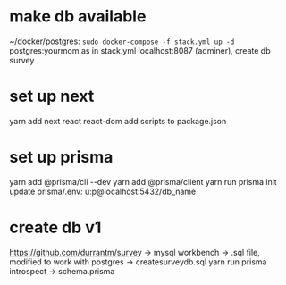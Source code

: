 # make db available
~/docker/postgres: `sudo docker-compose -f stack.yml up -d`
postgres:yourmom as in stack.yml
localhost:8087 (adminer), create db survey
# set up next
yarn add next react react-dom
add scripts to package.json
# set up prisma
yarn add @prisma/cli --dev
yarn add @prisma/client
yarn run prisma init
update prisma/.env: u:p@localhost:5432/db_name
# create db v1
https://github.com/durrantm/survey -> mysql workbench -> .sql file, modified to work with postgres -> createsurveydb.sql
yarn run prisma introspect -> schema.prisma





